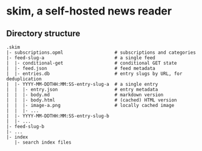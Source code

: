 skim, a self-hosted news reader
===============================

Directory structure
-------------------

    .skim
    |- subscriptions.opml                   # subscriptions and categories
    |- feed-slug-a                          # a single feed
    |  |- conditional-get                   # conditional GET state
    |  |- feed.json                         # feed metadata
    |  |- entries.db                        # entry slugs by URL, for deduplication
    |  |- YYYY-MM-DDTHH:MM:SS-entry-slug-a  # a single entry
    |  |  |- entry.json                     # entry metadata
    |  |  |- body.md                        # markdown version
    |  |  |- body.html                      # (cached) HTML version
    |  |  |- image-a.png                    # locally cached image
    |  |  |- ...
    |  |- YYYY-MM-DDTHH:MM:SS-entry-slug-b
    |  |- ...
    |- feed-slug-b
    |- ...
    |- index
       |- search index files
